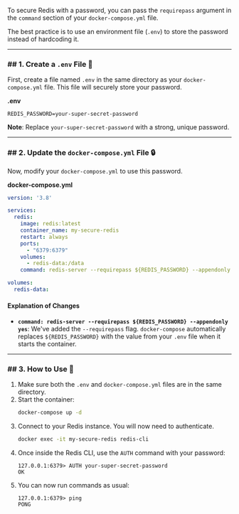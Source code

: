
To secure Redis with a password, you can pass the `requirepass` argument in the `command` section of your `docker-compose.yml` file.

The best practice is to use an environment file (`.env`) to store the password instead of hardcoding it.

-----

### \#\# 1. Create a `.env` File 🤫

First, create a file named `.env` in the same directory as your `docker-compose.yml` file. This file will securely store your password.

**.env**

```
REDIS_PASSWORD=your-super-secret-password
```

**Note**: Replace `your-super-secret-password` with a strong, unique password.

-----

### \#\# 2. Update the `docker-compose.yml` File 🔒

Now, modify your `docker-compose.yml` to use this password.

**docker-compose.yml**

```yaml
version: '3.8'

services:
  redis:
    image: redis:latest
    container_name: my-secure-redis
    restart: always
    ports:
      - "6379:6379"
    volumes:
      - redis-data:/data
    command: redis-server --requirepass ${REDIS_PASSWORD} --appendonly yes

volumes:
  redis-data:
```

#### **Explanation of Changes**

  * **`command: redis-server --requirepass ${REDIS_PASSWORD} --appendonly yes`**: We've added the `--requirepass` flag. `docker-compose` automatically replaces `${REDIS_PASSWORD}` with the value from your `.env` file when it starts the container.

-----

### \#\# 3. How to Use 🚀

1.  Make sure both the `.env` and `docker-compose.yml` files are in the same directory.
2.  Start the container:
    ```bash
    docker-compose up -d
    ```
3.  Connect to your Redis instance. You will now need to authenticate.
    ```bash
    docker exec -it my-secure-redis redis-cli
    ```
4.  Once inside the Redis CLI, use the `AUTH` command with your password:
    ```
    127.0.0.1:6379> AUTH your-super-secret-password
    OK
    ```
5.  You can now run commands as usual:
    ```
    127.0.0.1:6379> ping
    PONG
    ```